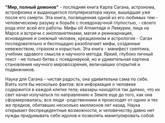 **"Мир, полный демонов"** - последняя книга Карла Сагана, астронома, астрофизика и выдающегося популяризатора науки, вышедшая уже после его смерти. Эта книга, посвященная одной из его любимых тем - человеческому разуму и борьбе с псевдонаучной глупостью, - своего рода итог всей его работы. Мифы об Атлантиде и Лемурии, лица на Марсе и встречи с инопланетянами, магия и реинкарнация, ясновидение и снежный человек, креационизм и астрология - Саган последовательно и беспощадно разоблачает мифы, созданные невежеством, страхом и корыстью. Эта книга - манифест скептика, учебник здравого смысла и научного метода. Яркий, глубоко личный текст - не только битва с псевдонаукой, но и удивительная картина становления научного мировоззрения, величайших открытий и подвижников.
 
Наука для Сагана - чистая радость, она удивительна сама по себе. Взять хотя бы несколько фактов: вся информация о человеке содержится в каждой клетке тела; квазары находятся так далеко, что их свет начал излучаться по направлению к Земле еще до того, как она сформировалась; все люди -родственники и происходят от одних и тех же предков, обитавших несколько миллионов лет назад. Наука открывает беспрецедентные возможности, и человечеству давно нет нужды придумывать себе идолов и позволять манипулировать собой.